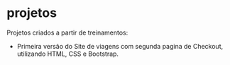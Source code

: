 # projetos
Projetos criados a partir de treinamentos:

- Primeira versão do Site de viagens com segunda pagina de Checkout, utilizando HTML, CSS e Bootstrap. 
